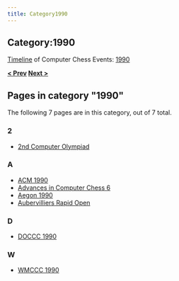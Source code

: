 ```yaml
---
title: Category1990
---
```

## Category:1990



[Timeline](Timeline "Timeline") of Computer Chess Events: [1990](https://en.wikipedia.org/wiki/1990)

**[\< Prev](Category:1989 "Category:1989") [Next >](Category:1991 "Category:1991")**

## Pages in category "1990"

The following 7 pages are in this category, out of 7 total.

### 2

- [2nd Computer Olympiad](2nd_Computer_Olympiad "2nd Computer Olympiad")

### A

- [ACM 1990](ACM_1990 "ACM 1990")
- [Advances in Computer Chess 6](Advances_in_Computer_Chess_6 "Advances in Computer Chess 6")
- [Aegon 1990](Aegon_1990 "Aegon 1990")
- [Aubervilliers Rapid Open](Aubervilliers_Rapid_Open "Aubervilliers Rapid Open")

### D

- [DOCCC 1990](DOCCC_1990 "DOCCC 1990")

### W

- [WMCCC 1990](WMCCC_1990 "WMCCC 1990")


